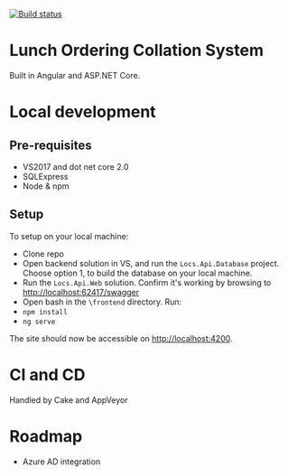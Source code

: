 [![Build status](https://ci.appveyor.com/api/projects/status/qny8scc8pcmslwvp?svg=true)](https://ci.appveyor.com/project/Kitcheone/locs)

# Lunch Ordering Collation System
Built in Angular and ASP.NET Core.

# Local development
## Pre-requisites
 * VS2017 and dot net core 2.0
 * SQLExpress
 * Node & npm

## Setup
To setup on your local machine:
 * Clone repo
 * Open backend solution in VS, and run the `Locs.Api.Database` project. Choose option 1, to build the database on your local machine.
 * Run the `Locs.Api.Web` solution. Confirm it's working by browsing to [http://localhost:62417/swagger](http://localhost:62417/swagger)
 * Open bash in the `\frontend` directory. Run:
  * `npm install`
  * `ng serve`

The site should now be accessible on [http://localhost:4200](http://localhost:4200).

# CI and CD
Handled by Cake and AppVeyor

# Roadmap
* Azure AD integration
